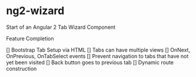 # ng2-wizard
Start of an Angular 2 Tab Wizard Component

Feature Completion

[] Bootstrap Tab Setup via HTML
[] Tabs can have multiple views
[] OnNext, OnPrevious, OnTabSelect events
[] Prevent navigation to tabs that have not yet been visited
[] Back button goes to previous tab
[] Dynamic route construction